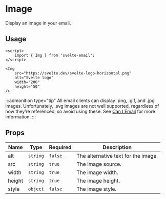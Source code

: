 # Image

Display an image in your email.

## Usage

```svelte
<script>
	import { Img } from 'svelte-email';
</script>

<Img
	src="https://svelte.dev/svelte-logo-horizontal.png"
	alt="Svelte logo"
	width="200"
	height="50"
/>
```

:::admonition type="tip"
All email clients can display .png, .gif, and .jpg images. Unfortunately, .svg images are not well supported, regardless of how they’re referenced, so avoid using these. See [Can I Email](https://www.caniemail.com/features/image-svg/) for more information.
:::

## Props

<script>
	import { Chip } from '@svelteness/kit-docs';
</script>

| Name                | Type     | Required | Description                         |
| ------------------- | -------- | -------- | ----------------------------------- |
| <Chip>alt</Chip>    | `string` | `false`  | The alternative text for the image. |
| <Chip>src</Chip>    | `string` | `true`   | The image source.                   |
| <Chip>width</Chip>  | `string` | `true`   | The image width.                    |
| <Chip>height</Chip> | `string` | `true`   | The image height.                   |
| <Chip>style</Chip>  | `object` | `false`  | The image style.                    |
